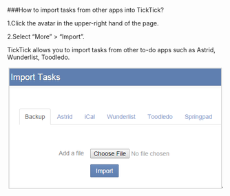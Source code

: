 ###How to import tasks from other apps into TickTick?


1.Click the avatar in the upper-right hand of the page.

2.Select “More” > “Import”.

TickTick allows you to import tasks from other to-do apps such as Astrid, Wunderlist, Toodledo.

![](../images/image1.12W.png)
